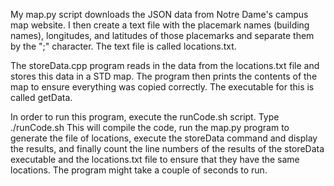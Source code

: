 My map.py script downloads the JSON data from Notre Dame's campus map 
website. I then create a text file with the placemark names (building
names), longitudes, and latitudes of those placemarks and separate them by
the ";" character. The text file is called locations.txt.

The storeData.cpp program reads in the data from the locations.txt file
and stores this data in a STD map. The program then prints the contents
of the map to ensure everything was copied correctly. The executable
for this is called getData.

In order to run this program, execute the runCode.sh script.
Type ./runCode.sh
This will compile the code, run the map.py program to generate the file
of locations, execute the storeData command and display the results, and
finally count the line numbers of the results of the storeData executable
and the locations.txt file to ensure that they have the same locations.
The program might take a couple of seconds to run.


